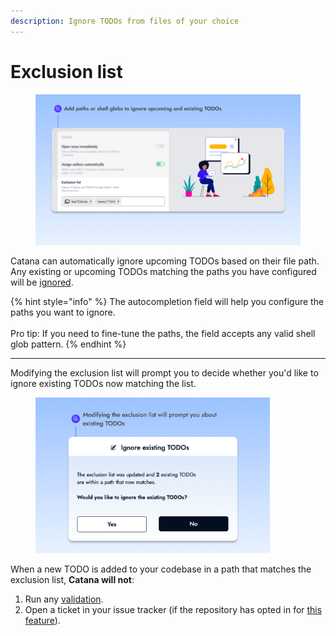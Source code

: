 ```yaml
---
description: Ignore TODOs from files of your choice
---
```


# Exclusion list

<div align="center" data-full-width="true">

<figure><img src="../.gitbook/assets/Exclusion list.png" alt="" width="563"><figcaption></figcaption></figure>

</div>

Catana can automatically ignore upcoming TODOs based on their file path. Any existing or upcoming TODOs matching the paths you have configured will be [ignored](../core-concepts/ignored-todos.md).

{% hint style="info" %}
The autocompletion field will help you configure the paths you want to ignore.\
\
Pro tip: If you need to fine-tune the paths, the field accepts any valid shell glob pattern.
{% endhint %}

***

Modifying the exclusion list will prompt you to decide whether you'd like to ignore existing TODOs now matching the list.

<figure><img src="../.gitbook/assets/Exclusion list confirmation.png" alt="" width="375"><figcaption></figcaption></figure>

When a new TODO is added to your codebase in a path that matches the exclusion list, **Catana will not**:

1. Run any [validation](../core-concepts/validation.md).
2. Open a ticket in your issue tracker (if the repository has opted in for [this feature](open-github-issues.md)).
